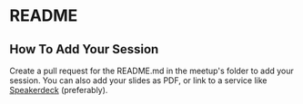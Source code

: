 # README

## How To Add Your Session

Create a pull request for the README.md in the meetup's folder to add your session. You can also add your slides as PDF, or link to a service like [Speakerdeck](http://speakerdeck.com/) (preferably).
